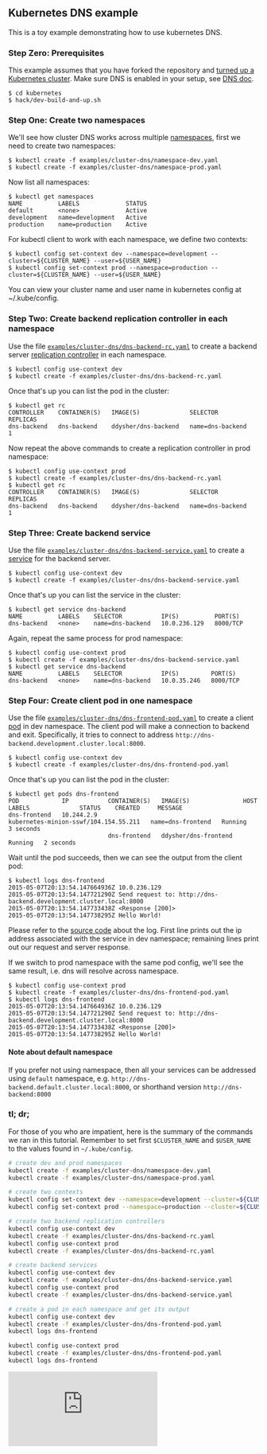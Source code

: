 ## Kubernetes DNS example

This is a toy example demonstrating how to use kubernetes DNS.

### Step Zero: Prerequisites

This example assumes that you have forked the repository and [turned up a Kubernetes cluster](../../docs/getting-started-guides). Make sure DNS is enabled in your setup, see [DNS doc](https://github.com/GoogleCloudPlatform/kubernetes/tree/master/cluster/addons/dns).

```shell
$ cd kubernetes
$ hack/dev-build-and-up.sh
```

### Step One: Create two namespaces

We'll see how cluster DNS works across multiple [namespaces](../../docs/namespaces.md), first we need to create two namespaces:

```shell
$ kubectl create -f examples/cluster-dns/namespace-dev.yaml
$ kubectl create -f examples/cluster-dns/namespace-prod.yaml
```

Now list all namespaces:

```shell
$ kubectl get namespaces
NAME          LABELS             STATUS
default       <none>             Active
development   name=development   Active
production    name=production    Active
```

For kubectl client to work with each namespace, we define two contexts:

```shell
$ kubectl config set-context dev --namespace=development --cluster=${CLUSTER_NAME} --user=${USER_NAME}
$ kubectl config set-context prod --namespace=production --cluster=${CLUSTER_NAME} --user=${USER_NAME}
```

You can view your cluster name and user name in kubernetes config at ~/.kube/config.

### Step Two: Create backend replication controller in each namespace

Use the file [`examples/cluster-dns/dns-backend-rc.yaml`](dns-backend-rc.yaml) to create a backend server [replication controller](../../docs/replication-controller.md) in each namespace.

```shell
$ kubectl config use-context dev
$ kubectl create -f examples/cluster-dns/dns-backend-rc.yaml
```

Once that's up you can list the pod in the cluster:

```shell
$ kubectl get rc
CONTROLLER    CONTAINER(S)   IMAGE(S)              SELECTOR           REPLICAS
dns-backend   dns-backend    ddysher/dns-backend   name=dns-backend   1
```

Now repeat the above commands to create a replication controller in prod namespace:

```shell
$ kubectl config use-context prod
$ kubectl create -f examples/cluster-dns/dns-backend-rc.yaml
$ kubectl get rc
CONTROLLER    CONTAINER(S)   IMAGE(S)              SELECTOR           REPLICAS
dns-backend   dns-backend    ddysher/dns-backend   name=dns-backend   1
```

### Step Three: Create backend service

Use the file [`examples/cluster-dns/dns-backend-service.yaml`](dns-backend-service.yaml) to create
a [service](../../docs/services.md) for the backend server.

```shell
$ kubectl config use-context dev
$ kubectl create -f examples/cluster-dns/dns-backend-service.yaml
```

Once that's up you can list the service in the cluster:

```shell
$ kubectl get service dns-backend
NAME          LABELS    SELECTOR           IP(S)          PORT(S)
dns-backend   <none>    name=dns-backend   10.0.236.129   8000/TCP
```

Again, repeat the same process for prod namespace:

```shell
$ kubectl config use-context prod
$ kubectl create -f examples/cluster-dns/dns-backend-service.yaml
$ kubectl get service dns-backend
NAME          LABELS    SELECTOR           IP(S)         PORT(S)
dns-backend   <none>    name=dns-backend   10.0.35.246   8000/TCP
```

### Step Four: Create client pod in one namespace

Use the file [`examples/cluster-dns/dns-frontend-pod.yaml`](dns-frontend-pod.yaml) to create a client [pod](../../docs/pods.md) in dev namespace. The client pod will make a connection to backend and exit. Specifically, it tries to connect to address `http://dns-backend.development.cluster.local:8000`.

```shell
$ kubectl config use-context dev
$ kubectl create -f examples/cluster-dns/dns-frontend-pod.yaml
```

Once that's up you can list the pod in the cluster:

```shell
$ kubectl get pods dns-frontend
POD            IP           CONTAINER(S)   IMAGE(S)               HOST                                    LABELS              STATUS    CREATED     MESSAGE
dns-frontend   10.244.2.9                                         kubernetes-minion-sswf/104.154.55.211   name=dns-frontend   Running   3 seconds
                            dns-frontend   ddysher/dns-frontend                                                               Running   2 seconds
```

Wait until the pod succeeds, then we can see the output from the client pod:

```shell
$ kubectl logs dns-frontend
2015-05-07T20:13:54.147664936Z 10.0.236.129
2015-05-07T20:13:54.147721290Z Send request to: http://dns-backend.development.cluster.local:8000
2015-05-07T20:13:54.147733438Z <Response [200]>
2015-05-07T20:13:54.147738295Z Hello World!
```

Please refer to the [source code](./images/frontend/client.py) about the log. First line prints out the ip address associated with the service in dev namespace; remaining lines print out our request and server response.

If we switch to prod namespace with the same pod config, we'll see the same result, i.e. dns will resolve across namespace.

```shell
$ kubectl config use-context prod
$ kubectl create -f examples/cluster-dns/dns-frontend-pod.yaml
$ kubectl logs dns-frontend
2015-05-07T20:13:54.147664936Z 10.0.236.129
2015-05-07T20:13:54.147721290Z Send request to: http://dns-backend.development.cluster.local:8000
2015-05-07T20:13:54.147733438Z <Response [200]>
2015-05-07T20:13:54.147738295Z Hello World!
```


#### Note about default namespace

If you prefer not using namespace, then all your services can be addressed using `default` namespace, e.g. `http://dns-backend.default.cluster.local:8000`, or shorthand version `http://dns-backend:8000`


### tl; dr;
For those of you who are impatient, here is the summary of the commands we ran in this tutorial. Remember to set first `$CLUSTER_NAME` and `$USER_NAME` to the values found in `~/.kube/config`.

```sh
# create dev and prod namespaces
kubectl create -f examples/cluster-dns/namespace-dev.yaml
kubectl create -f examples/cluster-dns/namespace-prod.yaml

# create two contexts
kubectl config set-context dev --namespace=development --cluster=${CLUSTER_NAME} --user=${USER_NAME}
kubectl config set-context prod --namespace=production --cluster=${CLUSTER_NAME} --user=${USER_NAME}

# create two backend replication controllers
kubectl config use-context dev
kubectl create -f examples/cluster-dns/dns-backend-rc.yaml
kubectl config use-context prod
kubectl create -f examples/cluster-dns/dns-backend-rc.yaml

# create backend services
kubectl config use-context dev
kubectl create -f examples/cluster-dns/dns-backend-service.yaml
kubectl config use-context prod
kubectl create -f examples/cluster-dns/dns-backend-service.yaml

# create a pod in each namespace and get its output
kubectl config use-context dev
kubectl create -f examples/cluster-dns/dns-frontend-pod.yaml
kubectl logs dns-frontend

kubectl config use-context prod
kubectl create -f examples/cluster-dns/dns-frontend-pod.yaml
kubectl logs dns-frontend
```


[![Analytics](https://kubernetes-site.appspot.com/UA-36037335-10/GitHub/examples/cluster-dns/README.md?pixel)]()
